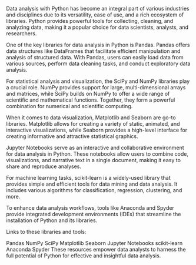Data analysis with Python has become an integral part of various industries and disciplines due to its versatility, ease of use, and a rich ecosystem of libraries. Python provides powerful tools for collecting, cleaning, and analyzing data, making it a popular choice for data scientists, analysts, and researchers.

One of the key libraries for data analysis in Python is Pandas. Pandas offers data structures like DataFrames that facilitate efficient manipulation and analysis of structured data. With Pandas, users can easily load data from various sources, perform data cleaning tasks, and conduct exploratory data analysis.

For statistical analysis and visualization, the SciPy and NumPy libraries play a crucial role. NumPy provides support for large, multi-dimensional arrays and matrices, while SciPy builds on NumPy to offer a wide range of scientific and mathematical functions. Together, they form a powerful combination for numerical and scientific computing.

When it comes to data visualization, Matplotlib and Seaborn are go-to libraries. Matplotlib allows for creating a variety of static, animated, and interactive visualizations, while Seaborn provides a high-level interface for creating informative and attractive statistical graphics.

Jupyter Notebooks serve as an interactive and collaborative environment for data analysis in Python. These notebooks allow users to combine code, visualizations, and narrative text in a single document, making it easy to share and reproduce analyses.

For machine learning tasks, scikit-learn is a widely-used library that provides simple and efficient tools for data mining and data analysis. It includes various algorithms for classification, regression, clustering, and more.

To enhance data analysis workflows, tools like Anaconda and Spyder provide integrated development environments (IDEs) that streamline the installation of Python and its libraries.

Links to these libraries and tools:

Pandas
NumPy
SciPy
Matplotlib
Seaborn
Jupyter Notebooks
scikit-learn
Anaconda
Spyder
These resources empower data analysts to harness the full potential of Python for effective and insightful data analysis.

